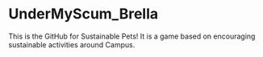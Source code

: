# UnderMyScum_Brella
This is the GitHub for Sustainable Pets!
It is a game based on encouraging sustainable activities around Campus.
